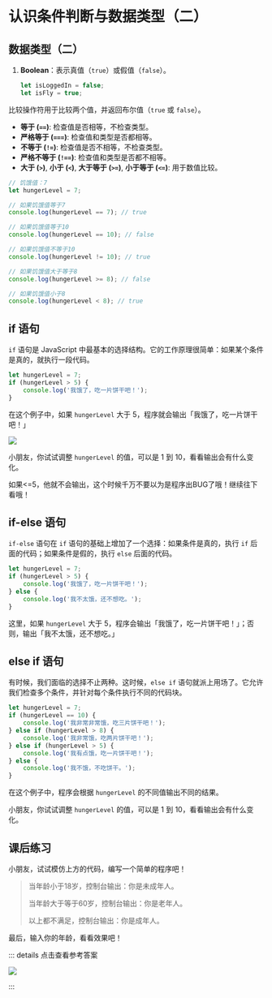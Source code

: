 # 认识条件判断与数据类型（二）

## 数据类型（二）

1. **Boolean**：表示真值（`true`）或假值（`false`）。
   ```javascript
   let isLoggedIn = false;
   let isFly = true;
   ```

比较操作符用于比较两个值，并返回布尔值（`true` 或 `false`）。

- **等于 (`==`)**: 检查值是否相等，不检查类型。
- **严格等于 (`===`)**: 检查值和类型是否都相等。
- **不等于 (`!=`)**: 检查值是否不相等，不检查类型。
- **严格不等于 (`!==`)**: 检查值和类型是否都不相等。
- **大于 (`>`)**, **小于 (`<`)**, **大于等于 (`>=`)**, **小于等于 (`<=`)**: 用于数值比较。

```javascript
// 饥饿值：7
let hungerLevel = 7;

// 如果饥饿值等于7
console.log(hungerLevel == 7); // true

// 如果饥饿值等于10
console.log(hungerLevel == 10); // false  

// 如果饥饿值不等于10
console.log(hungerLevel != 10); // true   

// 如果饥饿值大于等于8
console.log(hungerLevel >= 8); // false   

// 如果饥饿值小于8
console.log(hungerLevel < 8); // true
```


## if 语句
`if` 语句是 JavaScript 中最基本的选择结构。它的工作原理很简单：如果某个条件是真的，就执行一段代码。
```javascript
let hungerLevel = 7;
if (hungerLevel > 5) {
    console.log('我饿了，吃一片饼干吧！');
}
```
在这个例子中，如果 `hungerLevel` 大于 5，程序就会输出「我饿了，吃一片饼干吧！」

![](/QQ20240918-174943.png)

小朋友，你试试调整 `hungerLevel` 的值，可以是 1 到 10，看看输出会有什么变化。

如果<=5，他就不会输出，这个时候千万不要以为是程序出BUG了哦！继续往下看哦！

## if-else 语句
`if-else` 语句在 `if` 语句的基础上增加了一个选择：如果条件是真的，执行 `if` 后面的代码；如果条件是假的，执行 `else` 后面的代码。
```javascript
let hungerLevel = 7;
if (hungerLevel > 5) {
    console.log('我饿了，吃一片饼干吧！');
} else {
    console.log('我不太饿，还不想吃。');
}
```
这里，如果 `hungerLevel` 大于 5，程序会输出「我饿了，吃一片饼干吧！」；否则，输出「我不太饿，还不想吃。」


## else if 语句
有时候，我们面临的选择不止两种。这时候，`else if` 语句就派上用场了。它允许我们检查多个条件，并针对每个条件执行不同的代码块。
```javascript
let hungerLevel = 7;
if (hungerLevel == 10) {
    console.log('我非常非常饿，吃三片饼干吧！');
} else if (hungerLevel > 8) {
    console.log('我非常饿，吃两片饼干吧！');
} else if (hungerLevel > 5) {
    console.log('我有点饿，吃一片饼干吧！');
} else {
    console.log('我不饿，不吃饼干。');
}
```
在这个例子中，程序会根据 `hungerLevel` 的不同值输出不同的结果。

小朋友，你试试调整 `hungerLevel` 的值，可以是 1 到 10，看看输出会有什么变化。



## 课后练习
小朋友，试试模仿上方的代码，编写一个简单的程序吧！
> 当年龄小于18岁，控制台输出：你是未成年人。
>
> 当年龄大于等于60岁，控制台输出：你是老年人。
>
> 以上都不满足，控制台输出：你是成年人。
>
最后，输入你的年龄，看看效果吧！

::: details 点击查看参考答案

![](/QQ20240918-173445.png)

:::